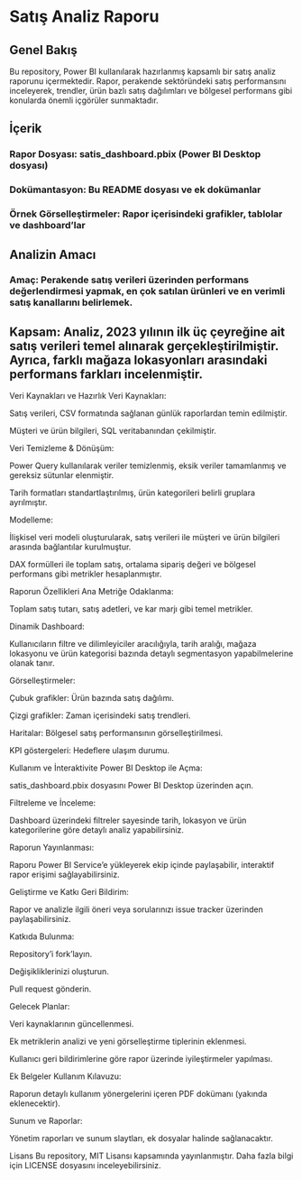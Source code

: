 # Satış Analiz Raporu
## Genel Bakış
Bu repository, Power BI kullanılarak hazırlanmış kapsamlı bir satış analiz raporunu içermektedir. Rapor, perakende sektöründeki satış performansını inceleyerek, trendler, ürün bazlı satış dağılımları ve bölgesel performans gibi konularda önemli içgörüler sunmaktadır.

## İçerik
### Rapor Dosyası: satis_dashboard.pbix (Power BI Desktop dosyası)

### Dokümantasyon: Bu README dosyası ve ek dokümanlar

### Örnek Görselleştirmeler: Rapor içerisindeki grafikler, tablolar ve dashboard’lar

## Analizin Amacı
### Amaç: Perakende satış verileri üzerinden performans değerlendirmesi yapmak, en çok satılan ürünleri ve en verimli satış kanallarını belirlemek.

## Kapsam: Analiz, 2023 yılının ilk üç çeyreğine ait satış verileri temel alınarak gerçekleştirilmiştir. Ayrıca, farklı mağaza lokasyonları arasındaki performans farkları incelenmiştir.

Veri Kaynakları ve Hazırlık
Veri Kaynakları:

Satış verileri, CSV formatında sağlanan günlük raporlardan temin edilmiştir.

Müşteri ve ürün bilgileri, SQL veritabanından çekilmiştir.

Veri Temizleme & Dönüşüm:

Power Query kullanılarak veriler temizlenmiş, eksik veriler tamamlanmış ve gereksiz sütunlar elenmiştir.

Tarih formatları standartlaştırılmış, ürün kategorileri belirli gruplara ayrılmıştır.

Modelleme:

İlişkisel veri modeli oluşturularak, satış verileri ile müşteri ve ürün bilgileri arasında bağlantılar kurulmuştur.

DAX formülleri ile toplam satış, ortalama sipariş değeri ve bölgesel performans gibi metrikler hesaplanmıştır.

Raporun Özellikleri
Ana Metriğe Odaklanma:

Toplam satış tutarı, satış adetleri, ve kar marjı gibi temel metrikler.

Dinamik Dashboard:

Kullanıcıların filtre ve dilimleyiciler aracılığıyla, tarih aralığı, mağaza lokasyonu ve ürün kategorisi bazında detaylı segmentasyon yapabilmelerine olanak tanır.

Görselleştirmeler:

Çubuk grafikler: Ürün bazında satış dağılımı.

Çizgi grafikler: Zaman içerisindeki satış trendleri.

Haritalar: Bölgesel satış performansının görselleştirilmesi.

KPI göstergeleri: Hedeflere ulaşım durumu.

Kullanım ve İnteraktivite
Power BI Desktop ile Açma:

satis_dashboard.pbix dosyasını Power BI Desktop üzerinden açın.

Filtreleme ve İnceleme:

Dashboard üzerindeki filtreler sayesinde tarih, lokasyon ve ürün kategorilerine göre detaylı analiz yapabilirsiniz.

Raporun Yayınlanması:

Raporu Power BI Service’e yükleyerek ekip içinde paylaşabilir, interaktif rapor erişimi sağlayabilirsiniz.

Geliştirme ve Katkı
Geri Bildirim:

Rapor ve analizle ilgili öneri veya sorularınızı issue tracker üzerinden paylaşabilirsiniz.

Katkıda Bulunma:

Repository’i fork’layın.

Değişikliklerinizi oluşturun.

Pull request gönderin.

Gelecek Planlar:

Veri kaynaklarının güncellenmesi.

Ek metriklerin analizi ve yeni görselleştirme tiplerinin eklenmesi.

Kullanıcı geri bildirimlerine göre rapor üzerinde iyileştirmeler yapılması.

Ek Belgeler
Kullanım Kılavuzu:

Raporun detaylı kullanım yönergelerini içeren PDF dokümanı (yakında eklenecektir).

Sunum ve Raporlar:

Yönetim raporları ve sunum slaytları, ek dosyalar halinde sağlanacaktır.

Lisans
Bu repository, MIT Lisansı kapsamında yayınlanmıştır. Daha fazla bilgi için LICENSE dosyasını inceleyebilirsiniz.

